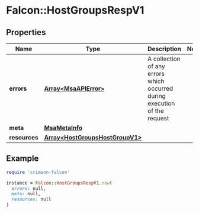 # Falcon::HostGroupsRespV1

## Properties

| Name | Type | Description | Notes |
| ---- | ---- | ----------- | ----- |
| **errors** | [**Array&lt;MsaAPIError&gt;**](MsaAPIError.md) | A collection of any errors which occurred during execution of the request |  |
| **meta** | [**MsaMetaInfo**](MsaMetaInfo.md) |  |  |
| **resources** | [**Array&lt;HostGroupsHostGroupV1&gt;**](HostGroupsHostGroupV1.md) |  |  |

## Example

```ruby
require 'crimson-falcon'

instance = Falcon::HostGroupsRespV1.new(
  errors: null,
  meta: null,
  resources: null
)
```


